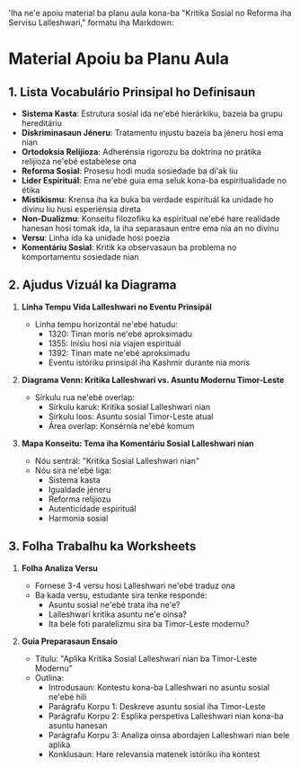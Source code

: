'Iha ne'e apoiu material ba planu aula kona-ba "Kritika Sosial no Reforma iha Servisu Lalleshwari," formatu iha Markdown:

# Material Apoiu ba Planu Aula

## 1. Lista Vocabulário Prinsipal ho Definisaun

- **Sistema Kasta**: Estrutura sosial ida ne'ebé hierárkiku, bazeia ba grupu hereditáriu
- **Diskriminasaun Jéneru**: Tratamentu injustu bazeia ba jéneru hosi ema nian
- **Ortodoksia Relijioza**: Adherénsia rigorozu ba doktrina no prátika relijioza ne'ebé estabelese ona
- **Reforma Sosial**: Prosesu hodi muda sosiedade ba di'ak liu
- **Lider Espirituál**: Ema ne'ebé guia ema seluk kona-ba espiritualidade no étika
- **Mistikismu**: Krensa iha ka buka ba verdade espirituál ka unidade ho divinu liu husi esperiénsia direta
- **Non-Dualizmu**: Konseitu filozofiku ka espiritual ne'ebé hare realidade hanesan hosi tomak ida, la iha separasaun entre ema nia an no divinu
- **Versu**: Linha ida ka unidade hosi poezia
- **Komentáriu Sosial**: Kritik ka observasaun ba problema no komportamentu sosiedade nian

## 2. Ajudus Vizuál ka Diagrama

1. **Linha Tempu Vida Lalleshwari no Eventu Prinsipál**
   - Linha tempu horizontál ne'ebé hatudu:
     - 1320: Tinan moris ne'ebé aproksimadu
     - 1355: Inísiu hosi nia viajen espirituál
     - 1392: Tinan mate ne'ebé aproksimadu
     - Eventu istóriku prinsipál iha Kashmir durante nia moris

2. **Diagrama Venn: Kritika Lalleshwari vs. Asuntu Modernu Timor-Leste**
   - Sírkulu rua ne'ebé overlap:
     - Sírkulu karuk: Kritika sosial Lalleshwari nian
     - Sírkulu loos: Asuntu sosial Timor-Leste atual
     - Área overlap: Konsérnia ne'ebé komum

3. **Mapa Konseitu: Tema iha Komentáriu Sosial Lalleshwari nian**
   - Nóu sentrál: "Kritika Sosial Lalleshwari nian"
   - Nóu sira ne'ebé liga:
     - Sistema kasta
     - Igualdade jéneru
     - Reforma relijiozu
     - Autenticidade espirituál
     - Harmonia sosial

## 3. Folha Trabalhu ka Worksheets

1. **Folha Analiza Versu**
   - Fornese 3-4 versu hosi Lalleshwari ne'ebé traduz ona
   - Ba kada versu, estudante sira tenke responde:
     - Asuntu sosial ne'ebé trata iha ne'e?
     - Lalleshwari kritika asuntu ne'e oinsa?
     - Ita bele foti paralelizmu sira ba Timor-Leste modernu?

2. **Guia Preparasaun Ensaio**
   - Títulu: "Aplika Kritika Sosial Lalleshwari nian ba Timor-Leste Modernu"
   - Outlina:
     - Introdusaun: Kontestu kona-ba Lalleshwari no asuntu sosial ne'ebé hili
     - Parágrafu Korpu 1: Deskreve asuntu sosial iha Timor-Leste
     - Parágrafu Korpu 2: Esplika perspetiva Lalleshwari nian kona-ba asuntu hanesan
     - Parágrafu Korpu 3: Analiza oinsa abordajen Lalleshwari nian bele aplika
     - Konklusaun: Hare relevansia matenek istóriku iha kontest